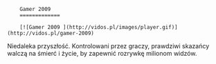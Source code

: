 
        Gamer 2009 
        =============
        
        [![Gamer 2009 ](http://vidos.pl/images/player.gif)](http://vidos.pl/gamer-2009)
        
        
 Niedaleka przyszłość. Kontrolowani przez graczy, prawdziwi skazańcy walczą na śmierć i życie, by zapewnić rozrywkę milionom widzów.
    